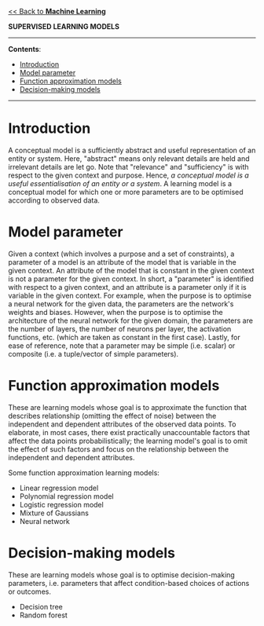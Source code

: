 [<< Back to **Machine Learning**](https://pranigopu.github.io/machine-learning)

**SUPERVISED LEARNING MODELS**

---

**Contents**:

- [Introduction](#introduction)
- [Model parameter](#model-parameter)
- [Function approximation models](#function-approximation-models)
- [Decision-making models](#decision-making-models)

---

# Introduction

A conceptual model is a sufficiently abstract and useful representation of an entity or system. Here, "abstract" means only relevant details are held and irrelevant details are let go. Note that "relevance" and "sufficiency" is with respect to the given context and purpose. Hence, _a conceptual model is a useful essentialisation of an entity or a system_. A learning model is a conceptual model for which one or more parameters are to be optimised according to observed data.

# Model parameter
Given a context (which involves a purpose and a set of constraints), a parameter of a model is an attribute of the model that is variable in the given context. An attribute of the model that is constant in the given context is not a parameter for the given context. In short, a "parameter" is identified with respect to a given context, and an attribute is a parameter only if it is variable in the given context. For example, when the purpose is to optimise a neural network for the given data, the parameters are the network's weights and biases. However, when the purpose is to optimise the architecture of the neural network for the given domain, the parameters are the number of layers, the number of neurons per layer, the activation functions, etc. (which are taken as constant in the first case). Lastly, for ease of reference, note that a parameter may be simple (i.e. scalar) or composite (i.e. a tuple/vector of simple parameters).

# Function approximation models
These are learning models whose goal is to approximate the function that describes relationship (omitting the effect of noise) between the independent and dependent attributes of the observed data points. To elaborate, in most cases, there exist practically unaccountable factors that affect the data points probabilistically; the learning model's goal is to omit the effect of such factors and focus on the relationship between the independent and dependent attributes.

Some function approximation learning models:

- Linear regression model
- Polynomial regression model
- Logistic regression model
- Mixture of Gaussians
- Neural network

# Decision-making models
These are learning models whose goal is to optimise decision-making parameters, i.e. parameters that affect condition-based choices of actions or outcomes.

- Decision tree
- Random forest
